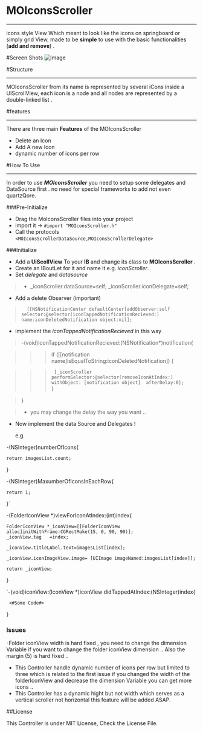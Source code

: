 MOIconsScroller
===============
--------------------------------

icons style View Which meant to look like the icons on springboard or simply grid View, made to be **simple** to use with the basic functionalities (**add and remove**) .

#Screen Shots
![image](https://www.dropbox.com/s/9ohiyl9924hzgxk/iOS%20Simulator%20Screen%20shot%20Sep%2028%2C%202013%207.36.21%20PM.png? )


#Structure

---------------------

MOIconsScroller from its name is represented by several iCons inside a UIScrollView, each icon is a node and all nodes are represented by a double-linked list .


#features

--------------------

There are three main **Features** of the MOIconsScroller

* Delete an Icon
* Add A new Icon
* dynamic number of icons per row


#How To Use

------------------------------------

In order to use ***MOIconsScroller*** you need to setup some delegates and DataSource first . no need for special frameworks to add not even quartzQore. 

###Pre-Initialize 

* Drag the MoIconsScroller files into your project 
*  import it  -> `#import "MOIconsScroller.h"`
* Call the protocols 
` <MOIconsScrollerDataSource,MOIconsScrollerDelegate>
`

###Initialize

- Add a **UiScollView** To your **IB** and change its class to **MOIconsScroller** .
-  Create an IBoutLet for it and name it e.g. *iconScroller*.
- Set *delegate* and *datasource* 
>   -  _iconScroller.dataSource=self;
>    _iconScroller.iconDelegate=self;
    
    
    

      
*  Add a delete Observer (important)
>       [[NSNotificationCenter defaultCenter]addObserver:self selector:@selector(iconTappedNotificationRecieved:) name:iconDeletedNotification object:nil];



* implement the *iconTappedNotificationRecieved*
   in this way 
     
>  -(void)iconTappedNotificationRecieved:(NSNotification*)notification{


   
> > >  if ([[notification name]isEqualToString:iconDeletedNotification]) {
  
> > > `  [_iconScroller performSelector:@selector(removeIconAtIndex:) withObject: [notification object]  afterDelay:0];
> `  
>     }
    
    
> }  

>    * you may change the delay the way you want ..




- Now implement the data Source and Delegates !

  e.g.
  
  
-(NSInteger)numberOfIcons{
 
    return imagesList.count;
    
} 
 
 
 -(NSInteger)MaxumberOfIconsInEachRow{

    return 1;
    
}`

-(FolderIconView *)viewForIconAtIndex:(int)index{
    
    FolderIconView *_iconView=[[FolderIconView alloc]initWithFrame:CGRectMake(15, 0, 90, 90)];
    _iconView.tag   =index;
    
    _iconView.titleLAbel.text=imagesList[index];
    
    _iconView.iconImageView.image= [UIImage imageNamed:imagesList[index]];
    
    return _iconView;
}

`-(void)iconView:(IconView *)iconView didTappedAtIndex:(NSInteger)index{

     <#Some Code#>
    
}`
`


### Issues
-Folder iconView width is hard fixed , you need to change the dimension Variable if you want to change the folder iconView dimension .. Also the margin (5) is hard fixed ..
- This Controller handle dynamic number of icons per row but limited to three which is related to the first issue if you changed the width of the folderIconView and decrease the dimension Variable you can get more icons ..
- This Controller has a dynamic hight but not width which serves as a vertical scroller not horizontal this feature will be added ASAP.

##License 

This Controller is under MIT License, Check the License File.
